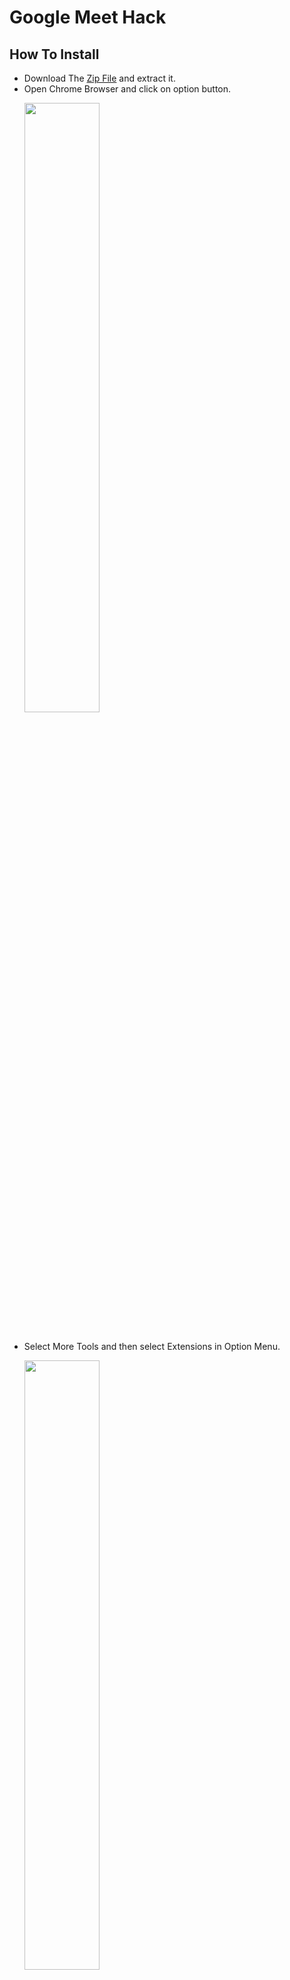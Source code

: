 # Google Meet Hack
## How To Install
- Download The [Zip File](https://github.com/gkundu22/Google-Meet-Hack/archive/main.zip) and extract it.
- Open Chrome Browser and click on option button.
   <p>
    <img src="https://raw.githubusercontent.com/gkundu22/Google-Meet-Hack/main/img/howToInstall1.png" width="50%">
  </p>
  <br />
- Select More Tools and then select Extensions in Option Menu.
   <p>
    <img src="https://raw.githubusercontent.com/gkundu22/Google-Meet-Hack/main/img/howToInstall2.png" width="50%">
  </p>
   <br />
- Turn On the Developer Mode.
   <p>
    <img src="https://raw.githubusercontent.com/gkundu22/Google-Meet-Hack/main/img/howToInstall3.png" width="50%">
  </p>
   <br />
- Click On Load Unpacked.
   <p>
    <img src="https://raw.githubusercontent.com/gkundu22/Google-Meet-Hack/main/img/howToInstall4.png" width="50%">
  </p>
   <br />
- Selected The Extracted <b>Google Meet Hack</b> Folder.
   <p>
    <img src="https://raw.githubusercontent.com/gkundu22/Google-Meet-Hack/main/img/howToInstall5.png" width="50%">
  </p>
   <br />
- Congratulation!! Your Extension is Installed.
   <p>
    <img src="https://raw.githubusercontent.com/gkundu22/Google-Meet-Hack/main/img/howToInstall6.png" width="50%">
  </p>
  <br />
## How To Use
- Select the no. of participant and click on confirm
   <p>
    <img src="https://raw.githubusercontent.com/gkundu22/Google-Meet-Hack/main/img/howToUse1.png" width="50%">
  </p>
  <br />
- Now Process is started or click on cancel to stop the extension.
   <p>
    <img src="https://raw.githubusercontent.com/gkundu22/Google-Meet-Hack/main/img/howToUse2.png" width="50%">
  </p>
  <br />
- You can Mute the site by right clicking on the Meet tab. 
   <p>
    <img src="https://raw.githubusercontent.com/gkundu22/Google-Meet-Hack/main/img/howToUse3.png" width="50%">
  </p>
  <br />
